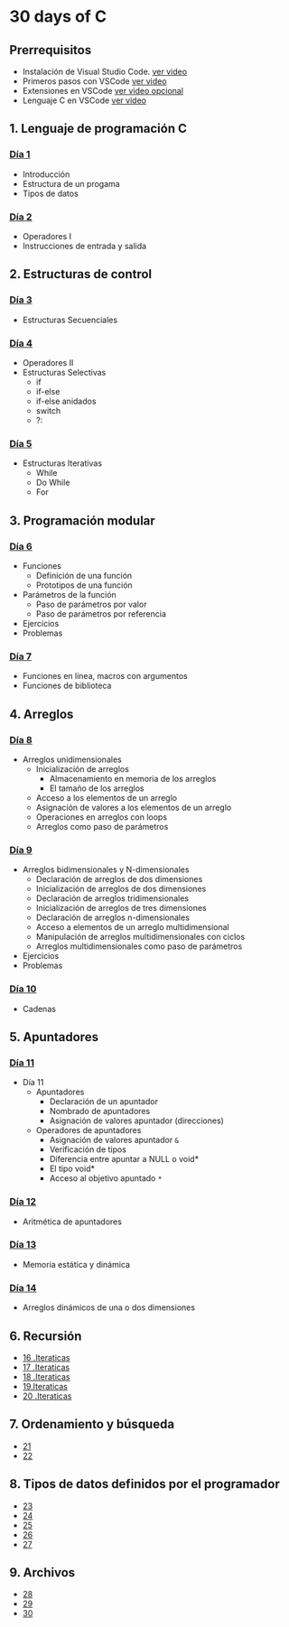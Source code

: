 # 30 days of C

## Prerrequisitos

* Instalación de Visual Studio Code. [ver video](https://youtu.be/IV2ueI02Uzg)
* Primeros pasos con VSCode [ver video](https://youtu.be/eurOEmEnwyg)
* Extensiones en VSCode [ver video opcional](https://youtu.be/AUkU4hVtoXc)
* Lenguaje C en VSCode [ver video](https://youtu.be/ZU53l80r4h4)

## 1. Lenguaje de programación C

### [Día 1](./01_day_introduction/README.MD)

* Introducción
* Estructura de un progama
* Tipos de datos

### [Día 2](./02_day_operators/README.md)

* Operadores I
* Instrucciones de entrada y salida

## 2. Estructuras de control

### [Día 3](./03_day_sequential/README.md)

* Estructuras Secuenciales

### [Día 4](./04_day_selective/README.md)

* Operadores II
* Estructuras Selectivas
  * if
  * if-else
  * if-else anidados
  * switch
  * ?:

### [Día 5](./05_day_iterative/README.md)

* Estructuras Iterativas
  * While
  * Do While
  * For

## 3. Programación modular

### [Día 6](./06_day_functions/06_day_functions.md)

* Funciones
  * Definición de una función
  * Prototipos de una función
* Parámetros de la función
  * Paso de parámetros por valor
  * Paso de parámetros por referencia
* Ejercicios
* Problemas

### [Día 7](./07_day_function_ii/07_day_functions_ii.md)

* Funciones en línea, macros con argumentos
* Funciones de biblioteca

## 4. Arreglos

### [Día 8](./08_day_array_1d/08_day_array_1d.md)

* Arreglos unidimensionales
  * Inicialización de arreglos
    * Almacenamiento en memoria de los arreglos
    * El tamaño de los arreglos
  * Acceso a los elementos de un arreglo
  * Asignación de valores a los elementos de un arreglo
  * Operaciones en arreglos con loops
  * Arreglos como paso de parámetros


### [Día 9](./09_day_array_2d_nd/09_day_array2d_nd.md)

* Arreglos bidimensionales y N-dimensionales
  * Declaración de arreglos de dos dimensiones
  * Inicialización de arreglos de dos dimensiones
  * Declaración de arreglos tridimensionales
  * Inicialización de arreglos de tres dimensiones
  * Declaración de arreglos n-dimensionales
  * Acceso a elementos de un arreglo multidimensional
  * Manipulación de arreglos multidimensionales con ciclos
  * Arreglos multidimensionales como paso de parámetros
* Ejercicios
* Problemas

### [Día 10](./10_day_array_strings/10_day_strings.md)

* Cadenas

## 5. Apuntadores

### [Día 11](./11_day_pointers/11_day_pointers.md)

* Día 11
  * Apuntadores
    * Declaración de un apuntador
    * Nombrado de apuntadores
    * Asignación de valores apuntador (direcciones)
  * Operadores de apuntadores
    * Asignación de valores apuntador `&`
    * Verificación de tipos
    * Diferencia entre apuntar a NULL o void*
    * El tipo void*
    * Acceso al objetivo apuntado `*`

### [Día 12](./12_day_pointers_arithmetic/12_day_pointers_arithmetic.md)

* Aritmética de apuntadores

### [Día 13]()

* Memoria estática y dinámica

### [Día 14]()
* Arreglos dinámicos de una o dos dimensiones

## 6. Recursión

* [16 .Iteraticas]()
* [17 .Iteraticas]()
* [18 .Iteraticas]()
* [19.Iteraticas]()
* [20 .Iteraticas]()

## 7. Ordenamiento y búsqueda

* [21]()
* [22]()


## 8. Tipos de datos definidos por el programador

* [23]()
* [24]()
* [25]()
* [26]()
* [27]()

## 9. Archivos

* [28]()
* [29]()
* [30]()